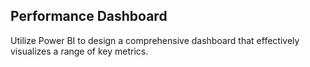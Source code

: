 ## Performance Dashboard

Utilize Power BI to design a comprehensive dashboard that effectively visualizes a range of key metrics.
